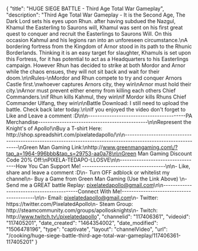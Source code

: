 {
    "title": "HUGE SIEGE BATTLE - Third Age Total War Gameplay",
    "description": "Third Age Total War Gameplay - It is the Second Age, The Dark Lord sets his eyes upon Rhun. after having subdued the Nazgul, Khamul the Easterling to Saurons will, Khamul was sent on his first great quest to conquer and recruit the Easterlings to Saurons Will. On this occasion Kahmul and his legions ran into an unforeseen circumstance.\nA bordering fortress from the Kingdom of Arnor stood in its path to the Rhunic Borderlands. Thinking it is an easy target for slaughter, Khamuls is set upon this Fortress, for it has potential to act as a Headquarters to his Easterlings campaign. However Rhun has decided to strike at both Mordor and Arnor while the chaos ensues, they will not sit back and wait for their doom.\n\nRules-\nMordor and Rhun compete to try and conquer Arnors Castle first.\nwhoever captures Arnors city, they win\nArnor must hold their city.\nArnor must prevent either enemy from killing each others Chief Commanders.\nif Rhun kills Kahmul, they win\nif Mordor kills Rhuns Chief Commander Ulfang, they win\n\nBattle Download:  I still need to upload the battle.  Check back later today.\n\nIf you enjoyed the video don't forget to Like and Leave a comment :D\n\n-----------------------------------------PA Merchandise----------------------------------------------\n\nRepresent the Knight's of Apollo!\nBuy a T-shirt Here: http:\/\/shop.spreadshirt.com\/pixelatedapollo\/\n\n---------------------------------------------------------------------------------------------------------------\nGreen Man Gaming Link:\nhttp:\/\/www.greenmangaming.com\/?tap_a=1964-996bbb&tap_s=29753-aa0a78\n\nGreen Man Gaming Discount Code 20% Off:\nPIXELA-TEDAPO-LLOSVE\n\n----------------------------------How You Can Support Me! -----------------------------------\n\n- Like, share and leave a comment :D\n- Turn OFF adblock or whitelist my channel\n- Buy a Game from Green Man Gaming (Use the Link Above) \n- Send me a GREAT battle Replay: pixelatedapollo@gmail.com\n\n------------------------------------------Connect With Me!-----------------------------------------\n\n- Email: pixelatedapollo@gmail.com\n- Twitter: https:\/\/twitter.com\/PixelatedApollo\n- Steam Group:  http:\/\/steamcommunity.com\/groups\/apollosknights\n- Twitch: http:\/\/www.twitch.tv\/pixelatedapollo",
    "channelid": "117406361",
    "videoid": "117405201",
    "date_created": "1464354002",
    "date_modified": "1506478196",
    "type": "captivate",
    "layout": "channelVideo",
    "url": "\/cooking\/huge-siege-battle-third-age-total-war-gameplay\/117406361-117405201"
}